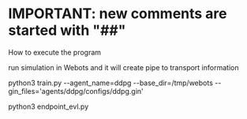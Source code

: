 # IMPORTANT: new comments are started with "##"

How to execute the program

run simulation in Webots and it will create pipe to transport information

python3 train.py --agent_name=ddpg --base_dir=/tmp/webots --gin_files='agents/ddpg/configs/ddpg.gin'

python3 endpoint_evl.py
